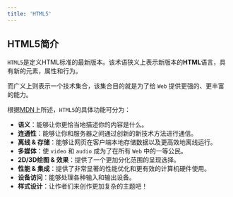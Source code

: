 ```yaml
---
title: 'HTML5'
---
```

## HTML5简介

`HTML5`是定义HTML标准的最新版本。该术语狭义上表示新版本的**HTML**语言，具有新的元素，属性和行为。

而广义上则表示一个技术集合，该集合目的就是为了给 `Web` 提供更强的、更丰富的能力。

根据[MDN](https://developer.mozilla.org/zh-CN/docs/Web/Guide/HTML/HTML5)上所述，`HTML5`的具体功能可分为：

- **语义**：能够让你更恰当地描述你的内容是什么。
- **连通性**：能够让你和服务器之间通过创新的新技术方法进行通信。
- **离线 & 存储**：能够让网页在客户端本地存储数据以及更高效地离线运行。
- **多媒体**：使 `video` 和 `audio` 成为了在所有 `Web` 中的一等公民。
- **2D/3D绘图 & 效果**：提供了一个更加分化范围的呈现选择。
- **性能 & 集成**：提供了非常显著的性能优化和更有效的计算机硬件使用。
- **设备访问**：能够处理各种输入和输出设备。
- **样式设计**：让作者们来创作更加复杂的主题吧！
